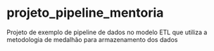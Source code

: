 # projeto_pipeline_mentoria
Projeto de exemplo de pipeline de dados no modelo ETL que utiliza a metodologia de medalhão para armazenamento dos dados
